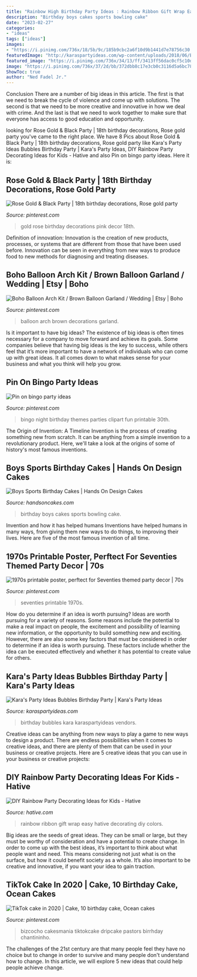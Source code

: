 ```yaml
---
title: "Rainbow High Birthday Party Ideas : Rainbow Ribbon Gift Wrap Easy Hative Decorating Diy Colors"
description: "Birthday boys cakes sports bowling cake"
date: "2023-02-27"
categories:
- "ideas"
tags: ["ideas"]
images:
- "https://i.pinimg.com/736x/18/5b/9c/185b9cbc2a6f10d9b1441d7e78756c30.jpg"
featuredImage: "http://karaspartyideas.com/wp-content/uploads/2018/06/Bubbles-Birthday-Party-via-Karas-Party-Ideas-KarasPartyIdeas.com3_.jpg"
featured_image: "https://i.pinimg.com/736x/34/13/ff/3413ff56dac0cf5c10d81603c7f07b7b.jpg"
image: "https://i.pinimg.com/736x/37/2d/bb/372dbb8c17e3cb0c3116d5a6bc785610.jpg"
ShowToc: true
author: "Ned Fadel Jr."
---
```



Conclusion
There are a number of big ideas in this article. The first is that we need to break the cycle of violence and come up with solutions. The second is that we need to be more creative and innovative in how we deal with crime. And the last is that we need to work together to make sure that everyone has access to good education and opportunity.

	

		
looking for Rose Gold &amp; Black Party | 18th birthday decorations, Rose gold party you've came to the right place. We have 8 Pics about Rose Gold &amp; Black Party | 18th birthday decorations, Rose gold party like Kara&#039;s Party Ideas Bubbles Birthday Party | Kara&#039;s Party Ideas, DIY Rainbow Party Decorating Ideas for Kids - Hative and also Pin on bingo party ideas. Here it is:
		
    
## Rose Gold &amp; Black Party | 18th Birthday Decorations, Rose Gold Party

<img loading=lazy src="https://i.pinimg.com/736x/18/5b/9c/185b9cbc2a6f10d9b1441d7e78756c30.jpg" onerror="this.onerror=null;this.src='https://tse4.mm.bing.net/th?id=OIP.VAxvPkb9i0pnJ04C6pEdYQHaNK&amp;pid=15.1';" alt="Rose Gold &amp; Black Party | 18th birthday decorations, Rose gold party">

_Source: pinterest.com_

>gold rose birthday decorations pink decor 18th. 

	

Definition of innovation:
Innovation is the creation of new products, processes, or systems that are different from those that have been used before. Innovation can be seen in everything from new ways to produce food to new methods for diagnosing and treating diseases.

    
## Boho Balloon Arch Kit / Brown Balloon Garland / Wedding | Etsy | Boho

<img loading=lazy src="https://i.pinimg.com/736x/37/2d/bb/372dbb8c17e3cb0c3116d5a6bc785610.jpg" onerror="this.onerror=null;this.src='https://tse4.mm.bing.net/th?id=OIP.p43HO18UA9VJrfoCFI7ctwHaLH&amp;pid=15.1';" alt="Boho Balloon Arch Kit / Brown Balloon Garland / Wedding | Etsy | Boho">

_Source: pinterest.com_

>balloon arch brown decorations garland. 

	

Is it important to have big ideas?
The existence of big ideas is often times necessary for a company to move forward and achieve its goals. Some companies believe that having big ideas is the key to success, while others feel that it’s more important to have a network of individuals who can come up with great ideas. It all comes down to what makes sense for your business and what you think will help you grow.

    
## Pin On Bingo Party Ideas

<img loading=lazy src="https://i.pinimg.com/736x/35/89/00/3589003ec5529556971333c379b8c9bd--bingo-party.jpg" onerror="this.onerror=null;this.src='https://tse1.mm.bing.net/th?id=OIP.rFVLI8qhTIe7NkQAiEOdXQCYEs&amp;pid=15.1';" alt="Pin on bingo party ideas">

_Source: pinterest.com_

>bingo night birthday themes parties clipart fun printable 30th. 

	

The Origin of Invention: A Timeline
Invention is the process of creating something new from scratch. It can be anything from a simple invention to a revolutionary product. Here, we'll take a look at the origins of some of history's most famous inventions.

    
## Boys Sports Birthday Cakes | Hands On Design Cakes

<img loading=lazy src="https://www.handsoncakes.com/wp-content/uploads/2016/05/birthday-bowling-boys-cake-400.jpg" onerror="this.onerror=null;this.src='https://tse1.mm.bing.net/th?id=OIP.95gpZv_6UfU-qE1iw85HswHaHa&amp;pid=15.1';" alt="Boys Sports Birthday Cakes | Hands On Design Cakes">

_Source: handsoncakes.com_

>birthday boys cakes sports bowling cake. 

	

Invention and how it has helped humans
Inventions have helped humans in many ways, from giving them new ways to do things, to improving their lives. Here are five of the most famous invention of all time.

    
## 1970s Printable Poster, Perftect For Seventies Themed Party Decor | 70s

<img loading=lazy src="https://i.pinimg.com/736x/34/13/ff/3413ff56dac0cf5c10d81603c7f07b7b.jpg" onerror="this.onerror=null;this.src='https://tse3.mm.bing.net/th?id=OIP.rpwB0_10zrCCjbnGRVUHSQHaJ4&amp;pid=15.1';" alt="1970s printable poster, perftect for Seventies themed party decor | 70s">

_Source: pinterest.com_

>seventies printable 1970s. 

	

How do you determine if an idea is worth pursuing?
Ideas are worth pursuing for a variety of reasons. Some reasons include the potential to make a real impact on people, the excitement and possibility of learning new information, or the opportunity to build something new and exciting. However, there are also some key factors that must be considered in order to determine if an idea is worth pursuing. These factors include whether the idea can be executed effectively and whether it has potential to create value for others.

    
## Kara&#039;s Party Ideas Bubbles Birthday Party | Kara&#039;s Party Ideas

<img loading=lazy src="http://karaspartyideas.com/wp-content/uploads/2018/06/Bubbles-Birthday-Party-via-Karas-Party-Ideas-KarasPartyIdeas.com3_.jpg" onerror="this.onerror=null;this.src='https://tse1.mm.bing.net/th?id=OIP.fo_AaFJFBw0K4ULkVXVeHQHaJ3&amp;pid=15.1';" alt="Kara&#039;s Party Ideas Bubbles Birthday Party | Kara&#039;s Party Ideas">

_Source: karaspartyideas.com_

>birthday bubbles kara karaspartyideas vendors. 

	

Creative ideas can be anything from new ways to play a game to new ways to design a product. There are endless possibilities when it comes to creative ideas, and there are plenty of them that can be used in your business or creative projects. Here are 5 creative ideas that you can use in your business or creative projects:

    
## DIY Rainbow Party Decorating Ideas For Kids - Hative

<img loading=lazy src="https://hative.com/wp-content/uploads/2014/11/diy-rainbow-party-decorating-ideas/13-easy-rainbow-ribbon-gift-wrap.jpg" onerror="this.onerror=null;this.src='https://tse1.mm.bing.net/th?id=OIP.Jh9i7jdrY48ydNu8rUeegQHaLG&amp;pid=15.1';" alt="DIY Rainbow Party Decorating Ideas for Kids - Hative">

_Source: hative.com_

>rainbow ribbon gift wrap easy hative decorating diy colors. 

	

Big ideas are the seeds of great ideas. They can be small or large, but they must be worthy of consideration and have a potential to create change. In order to come up with the best ideas, it’s important to think about what people want and need. This means considering not just what is on the surface, but how it could benefit society as a whole. It’s also important to be creative and innovative, if you want your idea to gain traction.

    
## TikTok Cake In 2020 | Cake, 10 Birthday Cake, Ocean Cakes

<img loading=lazy src="https://i.pinimg.com/736x/5a/3a/37/5a3a37c8f58c0052ada085e9d1b4fbd6.jpg" onerror="this.onerror=null;this.src='https://tse4.mm.bing.net/th?id=OIP.nl4fblthiyEUOQGLKR3BogHaNK&amp;pid=15.1';" alt="TikTok cake in 2020 | Cake, 10 birthday cake, Ocean cakes">

_Source: pinterest.com_

>bizcocho cakesmania tiktokcake dripcake pastors birrhday chantininho. 

	

The challenges of the 21st century are that many people feel they have no choice but to change in order to survive and many people don't understand how to change. In this article, we will explore 5 new ideas that could help people achieve change.

